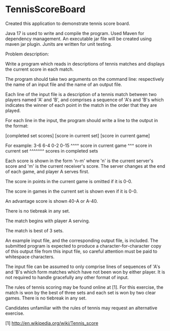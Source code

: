 # TennisScoreBoard

Created this application to demonstrate tennis score board.

Java 17 is used to write and compile the program.
Used Maven for dependency management.
An executable jar file will be created using maven jar plugin.
Junits are written for unit testing.

Problem description:

Write a program which reads in descriptions
of tennis matches and displays the current score in each match.	

The program should take two arguments on the command line:
respectively the name of an input file and the name of an output
file.

Each line of the input file is a description of a tennis match
between two players named 'A' and 'B', and comprises a sequence
of 'A's and 'B's which indicates the winner of each point in the
match in the order that they are played.

For each line in the input, the program should write a line to
the output in the format:

[completed set scores] [score in current set] [score in current game]

For example: 3-6 6-4 0-2 0-15
                         ^^^^ score in current game
                     ^^^ score in current set
             ^^^^^^^ scores in completed sets

Each score is shown in the form 'n-m' where 'n' is the current
server's score and 'm' is the current receiver's score. The server
changes at the end of each game, and player A serves first.

The score in points in the current game is omitted if it is 0-0.

The score in games in the current set is shown even if it is 0-0.

An advantage score is shown 40-A or A-40.

There is no tiebreak in any set.

The match begins with player A serving.

The match is best of 3 sets.

An example input file, and the corresponding output file, is
included. The submitted program is expected to produce a
character-for-character copy of this output file from this input
file, so careful attention must be paid to whitespace characters.

The input file can be assumed to only comprise lines of sequences
of 'A's and 'B's which form matches which have not been won by
either player. It is not required to handle gracefully any other
format of input.

The rules of tennis scoring may be found online at [1]. For this
exercise, the match is won by the best of three sets and each set
is won by two clear games. There is no tiebreak in any set.

Candidates unfamiliar with the rules of tennis may request an
alternative exercise.

[1] http://en.wikipedia.org/wiki/Tennis_score
